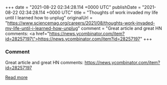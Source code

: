 
+++
date = "2021-08-22 02:34:28.114 +0000 UTC"
publishDate = "2021-08-22 02:34:28.114 +0000 UTC"
title = "Thoughts of work invaded my life until I learned how to unplug"
originalUrl = "https://www.sciencemag.org/careers/2021/08/thoughts-work-invaded-my-life-until-i-learned-how-unplug"
comment = "Great article and great HN comments: <a href=\"https://news.ycombinator.com/item?id=28257197\">https://news.ycombinator.com/item?id=28257197</a>"
+++

### Comment

Great article and great HN comments: <a href="https://news.ycombinator.com/item?id=28257197">https://news.ycombinator.com/item?id=28257197</a>

[Read more](https://www.sciencemag.org/careers/2021/08/thoughts-work-invaded-my-life-until-i-learned-how-unplug)

